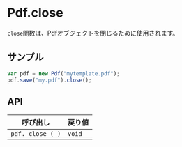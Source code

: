 # Pdf.close

`close`関数は、Pdfオブジェクトを閉じるために使用されます。

## サンプル

```javascript
var pdf = new Pdf("mytemplate.pdf");
pdf.save("my.pdf").close();
```

## API

| 呼び出し | 戻り値 |
|---|---|
| `pdf. close ( )` | `void` |